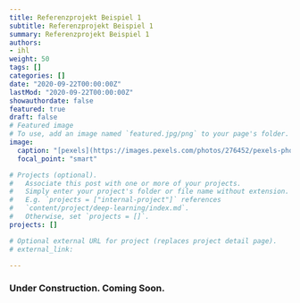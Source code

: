 ```yaml
---
title: Referenzprojekt Beispiel 1
subtitle: Referenzprojekt Beispiel 1
summary: Referenzprojekt Beispiel 1
authors:
- ihl
weight: 50
tags: []
categories: []
date: "2020-09-22T00:00:00Z"
lastMod: "2020-09-22T00:00:00Z"
showauthordate: false
featured: true
draft: false
# Featured image
# To use, add an image named `featured.jpg/png` to your page's folder. 
image:
  caption: "[pexels](https://images.pexels.com/photos/276452/pexels-photo-276452.jpeg), [cc0](https://www.pexels.com/de-de/creative-commons-images/)"
  focal_point: "smart"

# Projects (optional).
#   Associate this post with one or more of your projects.
#   Simply enter your project's folder or file name without extension.
#   E.g. `projects = ["internal-project"]` references 
#   `content/project/deep-learning/index.md`.
#   Otherwise, set `projects = []`.
projects: []

# Optional external URL for project (replaces project detail page).
# external_link: 

---
```


### Under Construction. Coming Soon.

